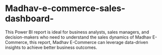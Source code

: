 # Madhav-e-commerce-sales-dashboard-
This Power BI report is ideal for business analysts, sales managers, and decision-makers who need to understand the sales dynamics of Madhav E-Commerce, this report, Madhav E-Commerce can leverage data-driven insights to achieve better business outcomes.
